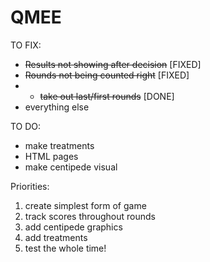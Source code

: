 # QMEE
 TO FIX:
- ~~Results not showing after decision~~ [FIXED]
- ~~Rounds not being counted right~~ [FIXED]
- - ~~take out last/first rounds~~ [DONE]
- everything else

TO DO:
- make treatments
- HTML pages
- make centipede visual

Priorities:
1. create simplest form of game
2. track scores throughout rounds
3. add centipede graphics
4. add treatments
5. test the whole time!